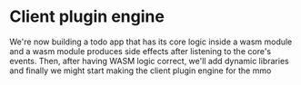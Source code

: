 # Client plugin engine

<!-- We're building a plugin engine where all its plugins can be both, a WASM module or a dynamic library, in a way that they're both unified as Plugins. -->

We're now building a todo app that has its core logic inside a wasm module and a wasm module produces side effects after listening to the core's events.
Then, after having WASM logic correct, we'll add dynamic libraries and finally we might start making the client plugin engine for the mmo
